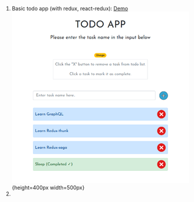 1. Basic todo app (with redux, react-redux): 
   [Demo](truculent-dock.surge.sh)
   ![](./screenshots/todo-app.png){height=400px width=500px}
2. 


